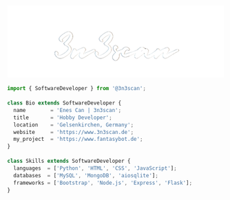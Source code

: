 <p align="center">
  <a href="https://www.3n3scan.de" target="_blank">
    <img src="https://raw.githubusercontent.com/3n3scan/3n3scan/main/eno.png" alt="3n3scan's Github Profile" title="3n3scan's Github Profile" />
  </a>
</p>

```js
import { SoftwareDeveloper } from '@3n3scan';

class Bio extends SoftwareDeveloper {
  name        = 'Enes Can | 3n3scan';
  title       = 'Hobby Developer';
  location    = 'Gelsenkirchen, Germany';
  website     = 'https://www.3n3scan.de';
  my_project  = 'https://www.fantasybot.de';
}

class Skills extends SoftwareDeveloper {
  languages  = ['Python', 'HTML', 'CSS', 'JavaScript'];
  databases  = ['MySQL', 'MongoDB', 'aiosqlite'];
  frameworks = ['Bootstrap', 'Node.js', 'Express', 'Flask'];
}
```
